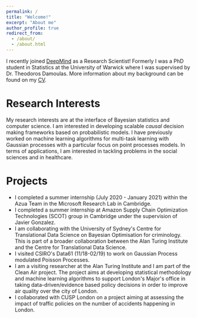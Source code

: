 ```yaml
---
permalink: /
title: "Welcome!"
excerpt: "About me"
author_profile: true
redirect_from:
  - /about/
  - /about.html
---
```


I recently joined [DeepMind](https://deepmind.com/) as a Research Scientist! Formerly I was a PhD student in Statistics at the University of Warwick where I was supervised by Dr. Theodoros Damoulas. More information about my background can be found on my [CV](https://github.com/VirgiAgl/VirgiAgl/VirgiAgl.github.io/files/CV.pdf).


# Research Interests
My research interests are at the interface of Bayesian statistics and computer science. I am interested in developing scalable *causal* decision making frameworks based on probabilistic models. I have previously worked on machine learning algorithms for multi-task learning with Gaussian processes with a particular focus on point processes models. In terms of applications, I am interested in tackling problems in the social sciences and in healthcare.

# Projects

* I completed a summer internship (July 2020 - January 2021) within the Azua Team in the Microsoft Research Lab in Cambridge.
* I completed a summer internship at Amazon Supply Chain Optimization Technologies (SCOT) group in Cambridge under the supervision of Javier Gonzalez.
* I am collaborating with the University of Sydney's Centre for Translational Data Science on Bayesian Optimisation for criminology. This is part of a broader collaboration between the Alan Turing Institute and the Centre for Translational Data Science.
* I visited CSIRO's Data61 (11/18-02/19) to work on Gaussian Process modulated Poisson Processes.
* I am a visiting researcher at the Alan Turing Institute and I am part of the Clean Air project. The project aims at developing statistical methodology and machine learning algorithms to support London's Major's office in taking data-driven/evidence based policy decisions in order to improve air quality over the city of London.
* I collaborated with CUSP London on a project aiming at assessing the impact of traffic policies on the number of accidents happening in London.




